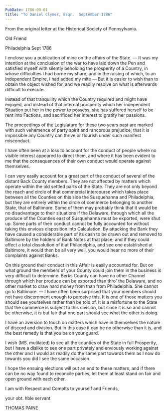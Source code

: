 ```yaml
---
PubDate: 1786-09-01
title: "To Daniel Clymer, Esqr.  September 1786"
---
```


   From the original letter at the Historical Society of Pennsylvania.

   Old Friend

   Philadelphia Sept 1786

   I enclose you a publication of mine on the affairs of the State. &mdash; 
   It was my
   intention at the conclusion of the war to have laid down the Pen and
   satisfied myself with silently beholding the prosperity of a Country, in
   whose difficulties I had borne my share, and in the raising of which, to
   an Independent Empire, I had added my mite &mdash; But it is easier 
   to wish than
   to obtain the object wished for, and we readily resolve on what is
   afterwards difficult to execute.

   Instead of that tranquility which the Country required and might have
   enjoyed, and instead of that internal prosperity which her independent
   Situation put her in the power to possess, she has suffered herself to be
   rent into Factions, and sacrificed her interest to gratify her passions.

   The proceedings of the Legislature for these two years past are marked
   with such vehemence of party spirit and rancorous prejudice, that it is
   impossible any Country can thrive or flourish under such manifest
   misconduct.

   I have often been at a loss to account for the conduct of people where no
   visible interest appeared to direct them, and where it has been evident to
   me that the consequences of their own conduct would operate against
   themselves.

   I can very easily account for a great part of the conduct of several of
   the distant Back County members. They are not affected by matters which
   operate within the old settled parts of the State. They are not only
   beyond the reach and circle of that commercial intercourse which takes
   place between all the Counties on this side the Susquehanna and
   Philadelphia, but they are entirely within the circle of commerce
   belonging to another State, that of Baltimore. Some of them may probably
   think that it would be no disadvantage to their situations if the Delaware,
   through which all the produce of the Counties east of Susquehanna must be
   exported, were shut up. Some parts of their conduct cannot be fully
   accounted for without taking this envious disposition into Calculation.
   By attacking the Bank they have caused a considerable part of its cash to
   be drawn out and removed to Baltimore by the holders of Bank Notes at that
   place; and if they could affect a total dissolution of it at Philadelphia,
   and see one established at Baltimore, it would then be all very well, you
   would hear no more of their complaints against Banks.

   On this ground their conduct in this Affair is easily accounted for. But
   on what ground the members of your County could join them in the business
   is very difficult to determine. Berks County can have no other Channel
   through which her produce can be exported than thro' the Delaware, and
   no other market to draw hard money from than from Philadelphia. She cannot
   go to Baltimore. &mdash; I have often been surprised that your 
   members should not
   have discernment enough to perceive this. It is one of those matters you
   should see yourselves rather than be told of. It is a misfortune to the
   State that the commerce is subject to this division, but since it is so
   and cannot be otherwise, it is but fair that one part should see what the
   other is doing.

   I have an aversion to touch on matters which have in themselves the nature
   of discord and division. But in this case it can be no otherwise than it
   is, and the best remedy is that you be on your guard.

   I wish (MS. mutilated) to see all the counties of the State in full
   Prosperity, but I have a dislike to see one part privately and enviously
   working against the other and I would as readily do the same part towards
   them as I now do towards you did I see the same occasion.

   I hope the ensuing elections will put an end to these matters, and if
   there can be no way found to reconcile parties, let them at least stand on
   fair and open ground with each other.

   I am with Respect and Complts to yourself and Friends,

   your obt. hble servant

   THOMAS PAINE


